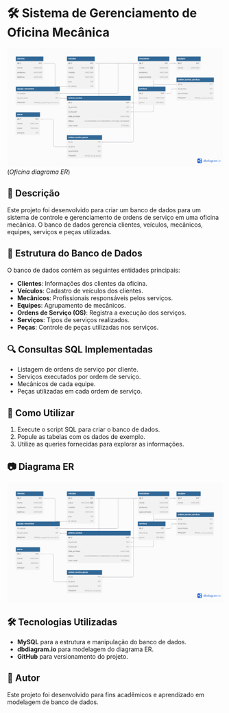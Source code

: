 # 🛠 Sistema de Gerenciamento de Oficina Mecânica

![Diagrama ER](contexto-oficina.png)  
(*Oficina diagrama ER*)

## 📖 Descrição
Este projeto foi desenvolvido para criar um banco de dados para um sistema de controle e gerenciamento de ordens de serviço em uma oficina mecânica. O banco de dados gerencia clientes, veículos, mecânicos, equipes, serviços e peças utilizadas.

## 📂 Estrutura do Banco de Dados
O banco de dados contém as seguintes entidades principais:

- **Clientes**: Informações dos clientes da oficina.
- **Veículos**: Cadastro de veículos dos clientes.
- **Mecânicos**: Profissionais responsáveis pelos serviços.
- **Equipes**: Agrupamento de mecânicos.
- **Ordens de Serviço (OS)**: Registra a execução dos serviços.
- **Serviços**: Tipos de serviços realizados.
- **Peças**: Controle de peças utilizadas nos serviços.


## 🔍 Consultas SQL Implementadas
- Listagem de ordens de serviço por cliente.
- Serviços executados por ordem de serviço.
- Mecânicos de cada equipe.
- Peças utilizadas em cada ordem de serviço.

## 🚀 Como Utilizar
1. Execute o script SQL para criar o banco de dados.
2. Popule as tabelas com os dados de exemplo.
3. Utilize as queries fornecidas para explorar as informações.

## 📷 Diagrama ER
![Diagrama ER](contexto-oficina.png)

## 🛠 Tecnologias Utilizadas
- **MySQL** para a estrutura e manipulação do banco de dados.
- **dbdiagram.io** para modelagem do diagrama ER.
- **GitHub** para versionamento do projeto.

## 📌 Autor
Este projeto foi desenvolvido para fins acadêmicos e aprendizado em modelagem de banco de dados.
